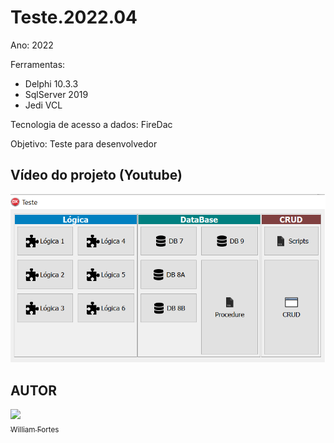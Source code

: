 # Teste.2022.04
Ano: 2022

Ferramentas:
- Delphi 10.3.3
- SqlServer 2019
- Jedi VCL

Tecnologia de acesso a dados: FireDac

Objetivo:
Teste para desenvolvedor

## Vídeo do projeto (Youtube)
[![Watch the video](https://github.com/FortesDeveloper/Teste.2022.04/blob/main/imgs/img1.png)](https://youtu.be/2JJzEwv_vXg)

## AUTOR<br/>
[<img src="https://avatars.githubusercontent.com/u/88583422?s=400&u=36f4364715366ff112d0d5416b4184cb4270e423&v=4" width=115><br><sub>   William Fortes</sub>](https://github.com/FortesDeveloper)
